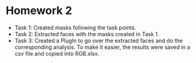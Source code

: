# Homework 2

* Task 1: Created masks following the task points.
* Task 2: Extracted faces with the masks created in Task 1. 
* Task 3: Created a PlugIn to go over the extracted faces and do the corresponding analysis. To make it easier, the results were saved in a csv file and copied into RGB.xlsx. 
